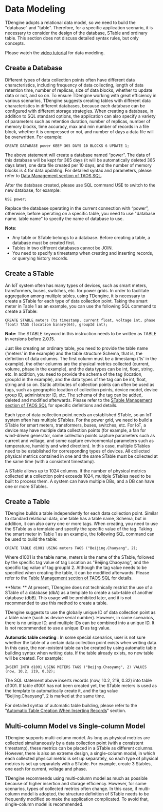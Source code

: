 # Data Modeling

TDengine adopts a relational data model, so we need to build the "database" and "table". Therefore, for a specific application scenario, it is necessary to consider the design of the database, STable and ordinary table. This section does not discuss detailed syntax rules, but only concepts.

Please watch the [video tutorial](https://www.taosdata.com/blog/2020/11/11/1945.html) for data modeling.

## <a class="anchor" id="create-db"></a> Create a Database

Different types of data collection points often have different data characteristics, including frequency of data collecting, length of data retention time, number of replicas, size of data blocks, whether to update data or not, and so on. To ensure TDengine working with great efficiency in various scenarios, TDengine suggests creating tables with different data characteristics in different databases, because each database can be configured with different storage strategies. When creating a database, in addition to SQL standard options, the application can also specify a variety of parameters such as retention duration, number of replicas, number of memory blocks, time accuracy, max and min number of records in a file block, whether it is compressed or not, and number of days a data file will be overwritten. For example:

```mysql
CREATE DATABASE power KEEP 365 DAYS 10 BLOCKS 6 UPDATE 1;
```

The above statement will create a database named “power”. The data of this database will be kept for 365 days (it will be automatically deleted 365 days later), one data file created per 10 days, and the number of memory blocks is 4 for data updating. For detailed syntax and parameters, please refer to [Data Management section of TAOS SQL](https://www.taosdata.com/en/documentation/taos-sql#management).

After the database created, please use SQL command USE to switch to the new database, for example:

```mysql
USE power;	
```

Replace the database operating in the current connection with “power”, otherwise, before operating on a specific table, you need to use "database name. table name" to specify the name of database to use.

**Note:**

- Any table or STable belongs to a database. Before creating a table, a database must be created first.
- Tables in two different databases cannot be JOIN.
- You need to specify a timestamp when creating and inserting records, or querying history records.

## <a class="anchor" id="create-stable"></a> Create a STable

An IoT system often has many types of devices, such as smart meters, transformers, buses, switches, etc. for power grids. In order to facilitate aggregation among multiple tables, using TDengine, it is necessary to create a STable for each type of data collection point. Taking the smart meter in Table 1 as an example, you can use the following SQL command to create a STable:

```mysql
CREATE STABLE meters (ts timestamp, current float, voltage int, phase float) TAGS (location binary(64), groupId int);
```

**Note:** The STABLE keyword in this instruction needs to be written as TABLE in versions before 2.0.15.

Just like creating an ordinary table, you need to provide the table name (‘meters’ in the example) and the table structure Schema, that is, the definition of data columns. The first column must be a timestamp (‘ts’ in the example), the other columns are the physical metrics collected (current, volume, phase in the example), and the data types can be int, float, string, etc. In addition, you need to provide the schema of the tag (location, groupId in the example), and the data types of the tag can be int, float, string and so on. Static attributes of collection points can often be used as tags, such as geographic location of collection points, device model, device group ID, administrator ID, etc. The schema of the tag can be added, deleted and modified afterwards. Please refer to the [STable Management section of TAOS SQL](https://www.taosdata.com/cn/documentation/taos-sql#super-table) for specific definitions and details.

Each type of data collection point needs an established STable, so an IoT system often has multiple STables. For the power grid, we need to build a STable for smart meters, transformers, buses, switches, etc. For IoT, a device may have multiple data collection points (for example, a fan for wind-driven generator, some collection points capture parameters such as current and voltage, and some capture environmental parameters such as temperature, humidity and wind direction). In this case, multiple STables need to be established for corresponding types of devices. All collected physical metrics contained in one and the same STable must be collected at the same time (with a consistent timestamp).

A STable allows up to 1024 columns. If the number of physical metrics collected at a collection point exceeds 1024, multiple STables need to be built to process them. A system can have multiple DBs, and a DB can have one or more STables.

## <a class="anchor" id="create-table"></a> Create a Table

TDengine builds a table independently for each data collection point. Similar to standard relational data, one table has a table name, Schema, but in addition, it can also carry one or more tags. When creating, you need to use the STable as a template and specify the specific value of the tag. Taking the smart meter in Table 1 as an example, the following SQL command can be used to build the table:

```mysql
CREATE TABLE d1001 USING meters TAGS ("Beijing.Chaoyang", 2);
```

Where d1001 is the table name, meters is the name of the STable, followed by the specific tag value of tag Location as "Beijing.Chaoyang", and the specific tag value of tag groupId 2. Although the tag value needs to be specified when creating the table, it can be modified afterwards. Please refer to the [Table Management section of TAOS SQL](https://www.taosdata.com/en/documentation/taos-sql#table) for details.

**Note: ** At present, TDengine does not technically restrict the use of a STable of a database (dbA) as a template to create a sub-table of another database (dbB). This usage will be prohibited later, and it is not recommended to use this method to create a table.

TDengine suggests to use the globally unique ID of data collection point as a table name (such as device serial number). However, in some scenarios, there is no unique ID, and multiple IDs can be combined into a unique ID. It is not recommended to use a unique ID as tag value.

**Automatic table creating** : In some special scenarios, user is not sure whether the table of a certain data collection point exists when writing data. In this case, the non-existent table can be created by using automatic table building syntax when writing data. If the table already exists, no new table will be created. For example:

```mysql
INSERT INTO d1001 USING METERS TAGS ("Beijng.Chaoyang", 2) VALUES (now, 10.2, 219, 0.32);
```

The SQL statement above inserts records (now, 10.2, 219, 0.32) into table d1001. If table d1001 has not been created yet, the STable meters is used as the template to automatically create it, and the tag value "Beijing.Chaoyang", 2 is marked at the same time.

For detailed syntax of automatic table building, please refer to the "[Automatic Table Creation When Inserting Records](https://www.taosdata.com/en/documentation/taos-sql#auto_create_table)" section.

## Multi-column Model vs Single-column Model

TDengine supports multi-column model. As long as physical metrics are collected simultaneously by a data collection point (with a consistent timestamp), these metrics can be placed in a STable as different columns. However, there is also an extreme design, a single-column model, in which each collected physical metric is set up separately, so each type of physical metrics is set up separately with a STable. For example, create 3 Stables, one each for current, voltage and phase.

TDengine recommends using multi-column model as much as possible because of higher insertion and storage efficiency. However, for some scenarios, types of collected metrics often change. In this case, if multi-column model is adopted, the structure definition of STable needs to be frequently modified so make the application complicated. To avoid that, single-column model is recommended.

